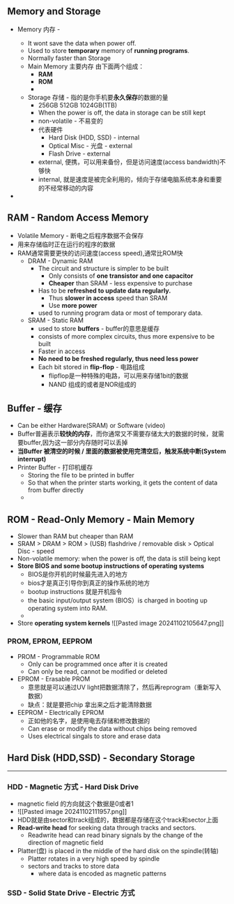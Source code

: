 ## Memory and Storage
- Memory 内存 - 
	- It wont save the data when power off.
	- Used to store **temporary** memory of **running programs**.
	- Normally faster than Storage
	- Main Memory 主要内存 由下面两个组成：
		- **RAM**
		- **ROM**
		- 
	- Storage 存储 - 指的是你手机要**永久保存**的数据的量
		- 256GB 512GB 1024GB(1TB)
		- When the power is off, the data in storage can be still kept
		- non-volatile - 不易变的
		- 代表硬件
			- Hard Disk (HDD, SSD) - internal
			- Optical Misc - 光盘 - external
			- Flash Drive - external
		- external, 便携，可以用来备份，但是访问速度(access bandwidth)不够快
		- internal, 就是速度是被完全利用的，倾向于存储电脑系统本身和重要的不经常移动的内容
	
-


## RAM - Random Access Memory
- Volatile Memory - 断电之后程序数据不会保存
- 用来存储临时正在运行的程序的数据
- RAM通常需要更快的访问速度(access speed),通常比ROM快
	- DRAM - Dynamic RAM
		- The circuit and structure is simpler to be built
			- Only consists of **one transistor and one capacitor**
			- **Cheaper** than SRAM - less expensive to purchase
		- Has to be **refreshed to update data regularly.**
			- Thus **slower in access** speed than SRAM
			- Use **more power**
		- used to running program data or most of temporary data.
	- SRAM - Static RAM
		- used to store **buffers** - buffer的意思是缓存
		- consists of more complex circuits, thus more expensive to be built
		- Faster in access
		- **No need to be freshed regularly, thus need less power**
		- Each bit stored in **flip-flop** - 电路组成
			- flipflop是一种特殊的电路，可以用来存储1bit的数据
			- NAND 组成的或者是NOR组成的



## Buffer - 缓存
- Can be either Hardware(SRAM) or Software (video)
- Buffer普遍表示**较快的内存**，而你通常又不需要存储太大的数据的时候，就需要buffer,因为这一部分内存随时可以丢掉
- **当Buffer 被清空的时候 / 里面的数据被使用完清空后，触发系统中断(System interrupt)**
- Printer Buffer - 打印机缓存
	- Storing the file to be printed in buffer
	- So that when the printer starts working, it gets the content of data from buffer directly
	- 



## ROM  - Read-Only Memory - Main Memory
- Slower than RAM but cheaper than RAM
- SRAM > DRAM > ROM > (USB) flashdrive / removable disk > Optical Disc - speed
- Non-volatile memory: when the power is off, the data is still being kept
- **Store BIOS and some bootup instructions of operating systems**
	- BIOS是你开机的时候最先进入的地方
	- bios才是真正引导你到真正的操作系统的地方
	- bootup instructions 就是开机指令
	- the basic input/output system (BIOS）is charged in booting up operating system into RAM.
	- 
- Store **operating system kernels** 
![[Pasted image 20241102105647.png]]

### PROM, EPROM, EEPROM
- PROM - Programmable ROM
	- Only can be programmed once after it is created
	- Can only be read, cannot be modified or deleted
- EPROM - Erasable PROM
	- 意思就是可以通过UV light把数据清除了，然后再reprogram（重新写入数据）
	- 缺点：就是要把chip 拿出来之后才能清除数据
- EEPROM - Electrically EPROM
	- 正如他的名字，是使用电去存储和修改数据的
	- Can erase or modify the data without chips being removed
	- Uses electrical singals to store and erase data

## Hard Disk (HDD,SSD) - Secondary Storage
---
### HDD - Magnetic 方式 - Hard Disk Drive
- magnetic field 的方向就这个数据是0或者1
- ![[Pasted image 20241102111957.png]]
- HDD就是由sector和track组成的，数据都是存储在这个track和sector上面
- **Read-write head** for seeking data through tracks and sectors.
	- Readwrite head can read binary signals by the change of the direction of magnetic field
- Platter(盘) is placed in the middle of the hard disk on the spindle(转轴)
	- Platter rotates in a very high speed by spindle
	- sectors and tracks to store data
		- where data is encoded as magnetic patterns
	


### SSD - Solid State Drive - Electric 方式

